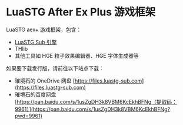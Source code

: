 # LuaSTG After Ex Plus 游戏框架

LuaSTG aex+ 游戏框架，包含：
* [LuaSTG Sub 引擎](https://github.com/Legacy-LuaSTG-Engine/LuaSTG-Sub)
* THlib
* 其他工具如 HGE 粒子效果编辑器、HGE 字体生成器等

如果要下载发行版，请前往以下站点下载：
* 璀境石的 OneDrive 网盘 [https://files.luastg-sub.com](https://files.luastg-sub.com)
* 璀境石的百度网盘 [https://pan.baidu.com/s/1usZgDH3k8VBM6KcEkhBFNg（提取码：9961）](https://pan.baidu.com/s/1usZgDH3k8VBM6KcEkhBFNg?pwd=9961)
